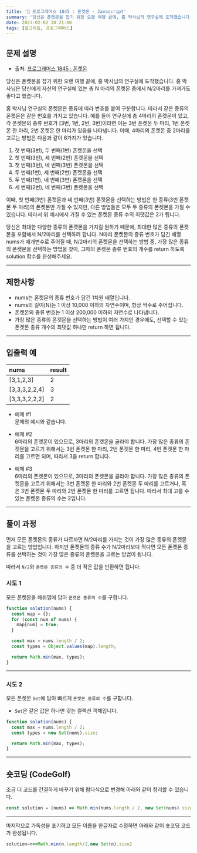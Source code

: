 ```yaml
---
title: '🏅 프로그래머스 1845 : 폰켓몬 - Javascript'
summary: '당신은 폰켓몬을 잡기 위한 오랜 여행 끝에, 홍 박사님의 연구실에 도착했습니다. 홍 박사님은 당신에게 자신의 연구실에 있는 총 N 마리의 폰켓몬 중에서 N/2마리를 가져가도 좋다고 했습니다.'
date: 2023-02-02 18:21:00
tags: [알고리즘, 프로그래머스]
---
```


## 문제 설명

- 출처: [프로그래머스 1845 : 폰켓몬](https://school.programmers.co.kr/learn/courses/30/lessons/1845)

당신은 폰켓몬을 잡기 위한 오랜 여행 끝에, 홍 박사님의 연구실에 도착했습니다.
홍 박사님은 당신에게 자신의 연구실에 있는 총 N 마리의 폰켓몬 중에서 N/2마리를 가져가도 좋다고 했습니다.

홍 박사님 연구실의 폰켓몬은 종류에 따라 번호를 붙여 구분합니다. 따라서 같은 종류의 폰켓몬은 같은 번호를 가지고 있습니다.
예를 들어 연구실에 총 4마리의 폰켓몬이 있고, 각 폰켓몬의 종류 번호가 [3번, 1번, 2번, 3번]이라면 이는
3번 폰켓몬 두 마리, 1번 폰켓몬 한 마리, 2번 폰켓몬 한 마리가 있음을 나타냅니다.
이때, 4마리의 폰켓몬 중 2마리를 고르는 방법은 다음과 같이 6가지가 있습니다.

1. 첫 번째(3번), 두 번째(1번) 폰켓몬을 선택
2. 첫 번째(3번), 세 번째(2번) 폰켓몬을 선택
3. 첫 번째(3번), 네 번째(3번) 폰켓몬을 선택
4. 두 번째(1번), 세 번째(2번) 폰켓몬을 선택
5. 두 번째(1번), 네 번째(3번) 폰켓몬을 선택
6. 세 번째(2번), 네 번째(3번) 폰켓몬을 선택

이때, 첫 번째(3번) 폰켓몬과 네 번째(3번) 폰켓몬을 선택하는 방법은 한 종류(3번 폰켓몬 두 마리)의 폰켓몬만 가질 수 있지만,
다른 방법들은 모두 두 종류의 폰켓몬을 가질 수 있습니다. 따라서 위 예시에서 가질 수 있는 폰켓몬 종류 수의 최댓값은 2가 됩니다.

당신은 최대한 다양한 종류의 폰켓몬을 가지길 원하기 때문에, 최대한 많은 종류의 폰켓몬을 포함해서 N/2마리를 선택하려 합니다.
N마리 폰켓몬의 종류 번호가 담긴 배열 nums가 매개변수로 주어질 때, N/2마리의 폰켓몬을 선택하는 방법 중,
가장 많은 종류의 폰켓몬을 선택하는 방법을 찾아, 그때의 폰켓몬 종류 번호의 개수를 return 하도록 solution 함수를 완성해주세요.

---

## 제한사항

- nums는 폰켓몬의 종류 번호가 담긴 1차원 배열입니다.
- nums의 길이(N)는 1 이상 10,000 이하의 자연수이며, 항상 짝수로 주어집니다.
- 폰켓몬의 종류 번호는 1 이상 200,000 이하의 자연수로 나타냅니다.
- 가장 많은 종류의 폰켓몬을 선택하는 방법이 여러 가지인 경우에도, 선택할 수 있는 폰켓몬 종류 개수의 최댓값 하나만 return 하면 됩니다.

---

## 입출력 예

| nums          | result |
| :------------ | :----- |
| [3,1,2,3]     | 2      |
| [3,3,3,2,2,4] | 3      |
| [3,3,3,2,2,2] | 2      |

- 예제 #1  
  문제의 예시와 같습니다.

- 예제 #2  
  6마리의 폰켓몬이 있으므로, 3마리의 폰켓몬을 골라야 합니다.
  가장 많은 종류의 폰켓몬을 고르기 위해서는 3번 폰켓몬 한 마리, 2번 폰켓몬 한 마리, 4번 폰켓몬 한 마리를 고르면 되며, 따라서 3을 return 합니다.

- 예제 #3  
  6마리의 폰켓몬이 있으므로, 3마리의 폰켓몬을 골라야 합니다.
  가장 많은 종류의 폰켓몬을 고르기 위해서는 3번 폰켓몬 한 마리와 2번 폰켓몬 두 마리를 고르거나,
  혹은 3번 폰켓몬 두 마리와 2번 폰켓몬 한 마리를 고르면 됩니다. 따라서 최대 고를 수 있는 폰켓몬 종류의 수는 2입니다.

---

## 풀이 과정

먼저 모든 폰켓몬의 종류가 다르자면 N/2마리를 가지는 것이 가장 많은 종류의 폰켓몬을 고르는 방법입니다.
하지만 폰켓몬의 종류 수가 N/2마리보다 적다면 모든 폰켓몬 종류를 선택하는 것이 가장 많은 종류의 폰켓몬을 고르는 방법이 됩니다.

따라서 `N/2`와 `폰켓몬 종류의 수` 중 더 작은 값을 반환하면 됩니다.

### 시도 1

모든 폰켓몬을 해쉬맵에 담아 `폰켓몬 종류의 수`를 구합니다.

```javascript
function solution(nums) {
  const map = {};
  for (const num of nums) {
    map[num] = true;
  }

  const max = nums.length / 2;
  const types = Object.values(map).length;

  return Math.min(max, types);
}
```

---

### 시도 2

모든 폰켓몬 `Set`에 담아 빠르게 `폰켓몬 종류의 수`를 구합니다.

- `Set`은 같은 값은 하나만 갖는 컬렉션 객체입니다.

```javascript
function solution(nums) {
  const max = nums.length / 2;
  const types = new Set(nums).size;

  return Math.min(max, types);
}
```

---

## 숏코딩 (CodeGolf)

조금 더 코드를 간결하게 바꾸기 위해 람다식으로 변경해 아래와 같이 정리할 수 있습니다.

```javascript
const solution = (nums) => Math.min(nums.length / 2, new Set(nums).size);
```

---

마지막으로 가독성을 포기하고 모든 이름을 한글자로 수정하면 아래와 같이 숏코딩 코드가 완성됩니다.

```javascript
solution=n=>Math.min(n.length/2,new Set(n).size)
```
